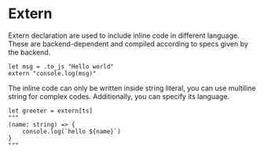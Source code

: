 # Extern

Extern declaration are used to include inline code in different language. These are backend-dependent and compiled according to specs given by the backend.

```stick
let msg = .to_js "Hello world"
extern "console.log(msg)"
```

The inline code can only be written inside string literal, you can use multiline string for complex codes. Additionally, you can specify its language.

```stick
let greeter = extern[ts]
"""
(name: string) => {
    console.log(`hello ${name}`)
}
"""
```
